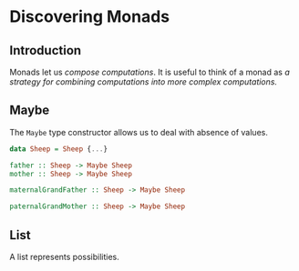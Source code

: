 # Discovering Monads

## Introduction

Monads let us _compose computations_. 
It is useful to think of a monad as _a strategy for combining computations into more complex computations._

## Maybe

The `Maybe` type constructor allows us to deal with absence of values.

``` haskell
data Sheep = Sheep {...}

father :: Sheep -> Maybe Sheep
mother :: Sheep -> Maybe Sheep

maternalGrandFather :: Sheep -> Maybe Sheep

paternalGrandMother :: Sheep -> Maybe Sheep

```

## List 

A list represents possibilities.

``` haskell

```
